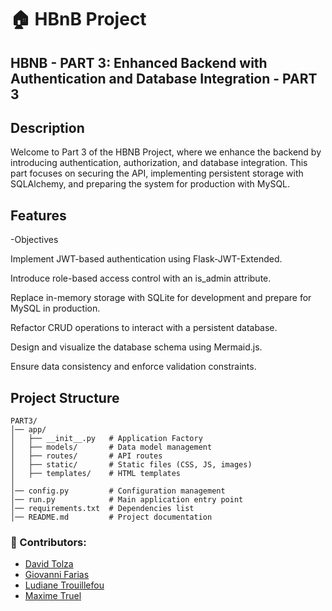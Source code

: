 # 🏠 HBnB Project   

## HBNB - PART 3: Enhanced Backend with Authentication and Database Integration  - PART 3

## Description

Welcome to Part 3 of the HBNB Project, where we enhance the backend by introducing authentication, authorization, and database integration. This part focuses on securing the API, implementing persistent storage with SQLAlchemy, and preparing the system for production with MySQL.

## Features

-Objectives

Implement JWT-based authentication using Flask-JWT-Extended.

Introduce role-based access control with an is_admin attribute.

Replace in-memory storage with SQLite for development and prepare for MySQL in production.

Refactor CRUD operations to interact with a persistent database.

Design and visualize the database schema using Mermaid.js.

Ensure data consistency and enforce validation constraints.

## Project Structure

```
PART3/
│── app/
│   ├── __init__.py   # Application Factory
│   ├── models/       # Data model management
│   ├── routes/       # API routes
│   ├── static/       # Static files (CSS, JS, images)
│   ├── templates/    # HTML templates
│
│── config.py         # Configuration management
│── run.py            # Main application entry point
│── requirements.txt  # Dependencies list
│── README.md         # Project documentation
```

### 👤 Contributors:  
- [David Tolza](https://github.com/VidadTol)  
- [Giovanni Farias](https://github.com/ginftls)  
- [Ludiane Trouillefou](https://github.com/ludiane-tr)  
- [Maxime Truel](https://github.com/MaKSiiMe)  